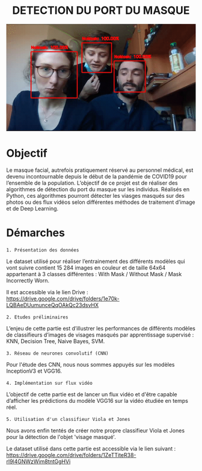 <h1 align="center">DETECTION DU PORT DU MASQUE</h1>



<p align="center">
  <img src="https://github.com/NicolasGffn/Mask_Detection_CNN/blob/main/CNN_Demo.gif" width=640 height=auto>
</p>


# Objectif 
Le masque facial, autrefois pratiquement réservé au personnel médical, est devenu incontournable depuis le début de la pandémie de COVID19 pour l’ensemble de la population.
L’objectif de ce projet est de réaliser des algorithmes de détection du port du masque sur les individus. Réalisés en Python, ces algorithmes pourront détecter les viasges masqués sur des photos ou des flux vidéos selon différentes méthodes de traitement d’image et de Deep Learning.


# Démarches
`1. Présentation des données`

Le dataset utilisé pour réaliser l’entrainement des différents modèles qui vont suivre contient 15 284 images en couleur et de taille 64x64 appartenant à 3 classes différentes :   With Mask / Without Mask / Mask Incorrectly Worn. 

Il est accessible via le lien Drive : https://drive.google.com/drive/folders/1e70k-LQBAeDUumunceQqOAkQc23dsvHX 

`2. Etudes préliminaires`

L’enjeu de cette partie est d’illustrer les performances de différents modèles de classifieurs d’images de visages masqués par apprentissage supervisé : KNN, Decision Tree, Naive Bayes, SVM. 

`3. Réseau de neurones convolutif (CNN)`

Pour l'étude des CNN, nous nous sommes appuyés sur les modèles InceptionV3 et VGG16. 

`4. Implémentation sur flux vidéo`

L’objectif de cette partie est de lancer un flux vidéo et d'être capable d’afficher les prédictions du modèle VGG16 sur la vidéo étudiée en temps réel. 

`5. Utilisation d'un classifieur Viola et Jones`

Nous avons enfin tentés de créer notre propre classifieur Viola et Jones pour la détection de l'objet 'visage masqué'. 

Le dataset utilisé dans cette partie est accessible via le lien suivant : https://drive.google.com/drive/folders/1ZeTTiteR38-rl9l4GNWzWim8tntGgHVi



